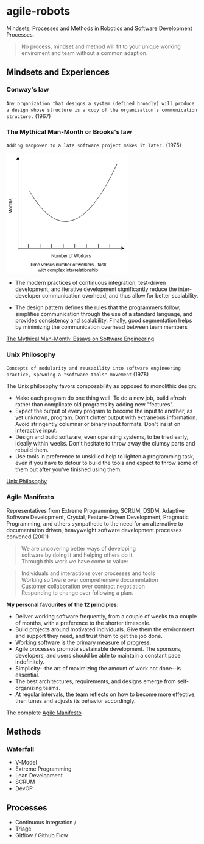 # agile-robots
Mindsets, Processes and Methods in Robotics and Software Development Processes. 

> No process, mindset and method will fit to your unique working enviroment and team without a common adaption.

## Mindsets and Experiences 
### Conway's law
`Any organization that designs a system (defined broadly) will produce a design whose structure is a copy of the organization's communication structure.` (1967)

### The Mythical Man-Month or Brooks's law

`Adding manpower to a late software project makes it later.` (1975)

![the mythical man-month](img/mythical_man_month.png)

* The modern practices of continuous integration, test-driven development, and iterative development significantly reduce the inter-developer communication overhead, and thus allow for better scalability.

* The design pattern defines the rules that the programmers follow, simplifies communication through the use of a standard language, and provides consistency and scalability. Finally, good segmentation helps by minimizing the communication overhead between team members

[The Mythical Man-Month: Essays on Software Engineering](https://en.wikipedia.org/wiki/The_Mythical_Man-Month)

### Unix Philosophy

`Concepts of modularity and reusability into software engineering practice, spawning a "software tools" movement` (1978)

The Unix philosophy favors composability as opposed to monolithic design:
* Make each program do one thing well. To do a new job, build afresh rather than complicate old programs by adding new "features".
* Expect the output of every program to become the input to another, as yet unknown, program. Don't clutter output with extraneous information. Avoid stringently columnar or binary input formats. Don't insist on interactive input.
* Design and build software, even operating systems, to be tried early, ideally within weeks. Don't hesitate to throw away the clumsy parts and rebuild them.
* Use tools in preference to unskilled help to lighten a programming task, even if you have to detour to build the tools and expect to throw some of them out after you've finished using them.

[Unix Philosophy](https://en.wikipedia.org/wiki/Unix_philosophy)

### Agile Manifesto  

Representatives from Extreme Programming, SCRUM, DSDM, Adaptive Software Development, Crystal, Feature-Driven Development, Pragmatic Programming, and others sympathetic to the need for an alternative to documentation driven, heavyweight software development processes convened (2001)

> We are uncovering better ways of developing                            
> software by doing it and helping others do it.                      
> Through this work we have come to value:                                         

> Individuals and interactions over processes and tools                          
> Working software over comprehensive documentation                              
> Customer collaboration over contract negotiation                            
> Responding to change over following a plan.                                      

**My personal favourites of the 12 principles:**
* Deliver working software frequently, from a couple of weeks to a couple of months, with a preference to the shorter timescale.
* Build projects around motivated individuals. Give them the environment and support they need, and trust them to get the job done.
* Working software is the primary measure of progress.
* Agile processes promote sustainable development. The sponsors, developers, and users should be able to maintain a constant pace indefinitely.
* Simplicity--the art of maximizing the amount of work not done--is essential.
* The best architectures, requirements, and designs emerge from self-organizing teams.
* At regular intervals, the team reflects on how to become more effective, then tunes and adjusts its behavior accordingly.

The complete [Agile Manifesto](https://agilemanifesto.org/principles.html)

## Methods
### Waterfall
 

* V-Model
* Extreme Programming
* Lean Development
* SCRUM
* DevOP

## Processes 
* Continuous Integration / 
* Triage
* Gitflow / Github Flow
